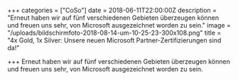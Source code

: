 +++
categories = ["CoSo"]
date = 2018-06-11T22:00:00Z
description = "Erneut haben wir auf fünf verschiedenen Gebieten überzeugen können und freuen uns sehr, von Microsoft ausgezeichnet worden zu sein."
image = "/uploads/bildschirmfoto-2018-08-14-um-10-25-23-300x108.png"
title = "4x Gold, 1x Silver: Unsere neuen Microsoft Partner-Zertifizierungen sind da!"

+++
Erneut haben wir auf fünf verschiedenen Gebieten überzeugen können und freuen uns sehr, von Microsoft ausgezeichnet worden zu sein.